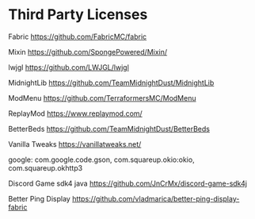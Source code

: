 
# Third Party Licenses

Fabric	https://github.com/FabricMC/fabric

Mixin	https://github.com/SpongePowered/Mixin/

lwjgl	https://github.com/LWJGL/lwjgl

MidnightLib    https://github.com/TeamMidnightDust/MidnightLib

ModMenu    https://github.com/TerraformersMC/ModMenu

ReplayMod    https://www.replaymod.com/

BetterBeds    https://github.com/TeamMidnightDust/BetterBeds

Vanilla Tweaks    https://vanillatweaks.net/

google: 
	com.google.code.gson, com.squareup.okio:okio, com.squareup.okhttp3

 Discord Game sdk4 java    https://github.com/JnCrMx/discord-game-sdk4j

Better Ping Display    https://github.com/vladmarica/better-ping-display-fabric

